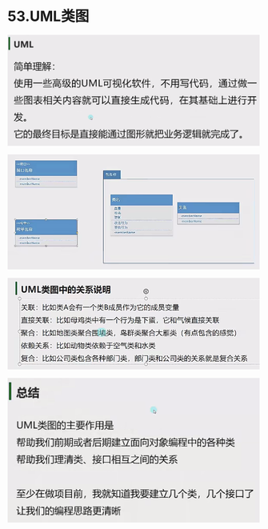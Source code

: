 # 53.UML类图

![4de8ef84440f556e68709dbc5c91877a.png](image/4de8ef84440f556e68709dbc5c91877a.png)

![416ac84d05398c6e70a5cba9c7790984.png](image/416ac84d05398c6e70a5cba9c7790984.png)

![43b57cdf52d173527193fbaf685ad13f.png](image/43b57cdf52d173527193fbaf685ad13f.png)

![25286682252b7633d287cd21f0a55965.png](image/25286682252b7633d287cd21f0a55965.png)
